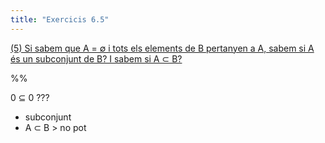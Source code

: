 ```yaml
---
title: "Exercicis 6.5"
---
```

[(5) Si sabem que A = ∅ i tots els elements de B pertanyen a A, sabem si A és un subconjunt de B? I sabem si A ⊂ B?](202211051612)



%% 

0 ⊆ 0 ???
- subconjunt
- A ⊂ B > no pot